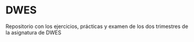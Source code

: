 # DWES
Repositorio con los ejercicios, prácticas y examen de los dos trimestres de la asignatura de DWES

